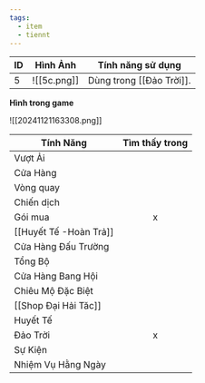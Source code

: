 ```yaml
---
tags:
  - item
  - tiennt
---
```


| ID  | Hình Ảnh    | Tính năng sử dụng        |
| --- | ----------- | ------------------------ |
| 5   | ![[5c.png]] | Dùng trong [[Đảo Trời]]. |
**Hình trong game**

![[20241121163308.png]]

| Tính Năng              | Tìm thấy trong |
| ---------------------- | :------------: |
| Vượt Ải                |                |
| Cửa Hàng               |                |
| Vòng quay              |                |
| Chiến dịch             |                |
| Gói mua                |       x        |
| [[Huyết Tế -Hoàn Trả]] |                |
| Cửa Hàng Đấu Trường    |                |
| Tổng Bộ                |                |
| Cửa Hàng Bang Hội      |                |
| Chiêu Mộ Đặc Biệt      |                |
| [[Shop Đại Hải Tăc]]   |                |
| Huyết Tế               |                |
| Đảo Trời               |       x        |
| Sự Kiện                |                |
| Nhiệm Vụ Hằng Ngày     |                |






